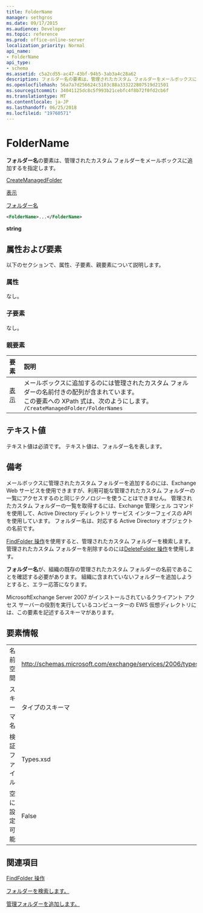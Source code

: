 ```yaml
---
title: FolderName
manager: sethgros
ms.date: 09/17/2015
ms.audience: Developer
ms.topic: reference
ms.prod: office-online-server
localization_priority: Normal
api_name:
- FolderName
api_type:
- schema
ms.assetid: c5a2cd55-ac47-43bf-94b5-3ab3a4c28a62
description: フォルダー名の要素は、管理されたカスタム フォルダーをメールボックスに追加するを指定します。
ms.openlocfilehash: 56a7a7d256624c5103c88a333222807519d21501
ms.sourcegitcommit: 34041125dc8c5f993b21cebfc4f8b72f0fd2cb6f
ms.translationtype: MT
ms.contentlocale: ja-JP
ms.lasthandoff: 06/25/2018
ms.locfileid: "19760571"
---
```

# <a name="foldername"></a>FolderName

**フォルダー名**の要素は、管理されたカスタム フォルダーをメールボックスに追加するを指定します。 
  
[CreateManagedFolder](createmanagedfolder.md)
  
[表示](foldernames.md)
  
[フォルダー名](foldername.md)
  
```xml
<FolderName>...</FolderName>
```

 **string**
## <a name="attributes-and-elements"></a>属性および要素

以下のセクションで、属性、子要素、親要素について説明します。
  
### <a name="attributes"></a>属性

なし。
  
### <a name="child-elements"></a>子要素

なし。
  
### <a name="parent-elements"></a>親要素

|**要素**|**説明**|
|:-----|:-----|
|[表示](foldernames.md) <br/> |メールボックスに追加するのには管理されたカスタム フォルダーの名前付きの配列が含まれています。  <br/> この要素への XPath 式は、次のようにします。  <br/>  `/CreateManagedFolder/FolderNames` <br/> |
   
## <a name="text-value"></a>テキスト値

テキスト値は必須です。 テキスト値は、フォルダー名を表します。
  
## <a name="remarks"></a>備考

メールボックスに管理されたカスタム フォルダーを追加するのには、Exchange Web サービスを使用できますが、利用可能な管理されたカスタム フォルダーの一覧にアクセスするのと同じテクノロジーを使うことはできません。 管理されたカスタム フォルダーの一覧を取得するには、Exchange 管理シェル コマンドを使用して、Active Directory ディレクトリ サービス インターフェイスの API を使用しています。 フォルダー名は、対応する Active Directory オブジェクトの名前です。
  
[FindFolder 操作](findfolder-operation.md)を使用すると、管理されたカスタム フォルダーを検索します。 管理されたカスタム フォルダーを削除するのには[DeleteFolder 操作](deletefolder-operation.md)を使用します。 
  
**フォルダー名**が、組織の既存の管理されたカスタム フォルダーの名前であることを確認する必要があります。 組織に含まれていないフォルダーを追加しようとすると、エラー応答になります。 
  
MicrosoftExchange Server 2007 がインストールされているクライアント アクセス サーバーの役割を実行しているコンピューターの EWS 仮想ディレクトリには、この要素を記述するスキーマがあります。
  
## <a name="element-information"></a>要素情報

|||
|:-----|:-----|
|名前空間  <br/> |http://schemas.microsoft.com/exchange/services/2006/types  <br/> |
|スキーマ名  <br/> |タイプのスキーマ  <br/> |
|検証ファイル  <br/> |Types.xsd  <br/> |
|空に設定可能  <br/> |False  <br/> |
   
## <a name="see-also"></a>関連項目




  [FindFolder 操作](findfolder-operation.md)


[フォルダーを検索します。](http://msdn.microsoft.com/library/9124d868-017a-43f0-b915-5c0082cacec9%28Office.15%29.aspx)
  
[管理フォルダーを追加します。](http://msdn.microsoft.com/library/846658c6-7043-40fb-8439-19f97c2a967f%28Office.15%29.aspx)

